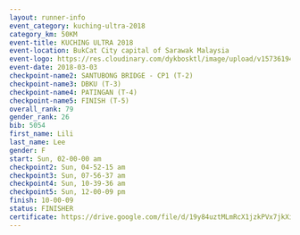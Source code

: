 ```yaml
--- 
layout: runner-info 
event_category: kuching-ultra-2018 
category_km: 50KM 
event-title: KUCHING ULTRA 2018 
event-location: BukCat City capital of Sarawak Malaysia 
event-logo: https://res.cloudinary.com/dykbosktl/image/upload/v1573619473/Logo/kuching-ultra-2018-logo_tlpvm5.png 
event-date: 2018-03-03 
checkpoint-name2: SANTUBONG BRIDGE - CP1 (T-2) 
checkpoint-name3: DBKU (T-3) 
checkpoint-name4: PATINGAN (T-4) 
checkpoint-name5: FINISH (T-5) 
overall_rank: 79
gender_rank: 26
bib: 5054
first_name: Lili
last_name: Lee
gender: F
start: Sun, 02-00-00 am
checkpoint2: Sun, 04-52-15 am
checkpoint3: Sun, 07-56-37 am
checkpoint4: Sun, 10-39-36 am
checkpoint5: Sun, 12-00-09 pm
finish: 10-00-09
status: FINISHER
certificate: https://drive.google.com/file/d/19y84uztMLmRcX1jzkPVx7jkXi5RUB4p/view?usp=sharing","CERTIFICATE")
--- 
```

